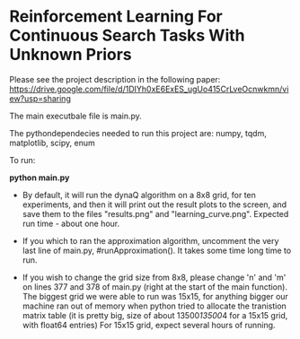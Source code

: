 # Reinforcement Learning For Continuous Search Tasks With Unknown Priors

Please see the project description in the following paper:
https://drive.google.com/file/d/1DIYh0xE6ExES_ugUo415CrLveOcnwkmn/view?usp=sharing

The main executbale file is main.py.

The pythondependecies needed to run this project are:
numpy, tqdm, matplotlib, scipy, enum

To run:

**python main.py**


- By default, it will run the dynaQ algorithm on a 8x8 grid, for ten experiments, and then it will print out the result plots to the screen,
  and save them to the files "results.png" and "learning_curve.png". Expected run time - about one hour.

- If you which to ran the approximation algorithm, uncomment the very last line of main.py, #runApproximation().
  It takes some time long time to run.

- If you wish to change the grid size from 8x8, please change 'n' and 'm' on lines 377 and 378 of main.py (right at the start of the
  main function). 
  The biggest grid we were able to run was 15x15, for anything bigger our machine ran out of memory when python tried to 
  allocate the tranistion matrix table (it is pretty big, size of about 13500*13500*4 for a 15x15 grid, with float64 entries)
  For 15x15 grid, expect several hours of running.
  
 
